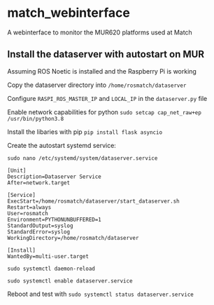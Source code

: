 # match_webinterface
A webinterface to monitor the MUR620 platforms used at Match

## Install the dataserver with autostart on MUR
Assuming ROS Noetic is installed and the Raspberry Pi is working

Copy the dataserver directory into `/home/rosmatch/dataserver`

Configure `RASPI_ROS_MASTER_IP` and `LOCAL_IP` in the `dataserver.py` file

Enable network capabilities for python `sudo setcap cap_net_raw+ep /usr/bin/python3.8`

Install the libaries with pip `pip install flask asyncio`

Create the autostart systemd service:

`sudo nano /etc/systemd/system/dataserver.service`

```
[Unit]
Description=Dataserver Service
After=network.target

[Service]
ExecStart=/home/rosmatch/dataserver/start_dataserver.sh
Restart=always
User=rosmatch
Environment=PYTHONUNBUFFERED=1
StandardOutput=syslog
StandardError=syslog
WorkingDirectory=/home/rosmatch/dataserver

[Install]
WantedBy=multi-user.target
```

`sudo systemctl daemon-reload`

`sudo systemctl enable dataserver.service`

Reboot and test with `sudo systemctl status dataserver.service`
